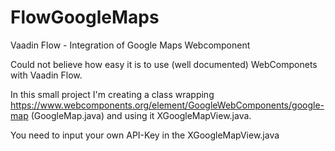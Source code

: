 # FlowGoogleMaps
Vaadin Flow - Integration of Google Maps Webcomponent

Could not believe how easy it is to use (well documented) WebComponets with Vaadin Flow.

In this small project I'm creating a class wrapping https://www.webcomponents.org/element/GoogleWebComponents/google-map (GoogleMap.java) and using it XGoogleMapView.java.

You need to input your own API-Key in the XGoogleMapView.java 